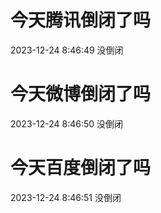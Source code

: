 # 今天腾讯倒闭了吗

2023-12-24 8:46:49 没倒闭

# 今天微博倒闭了吗

2023-12-24 8:46:50 没倒闭

# 今天百度倒闭了吗

2023-12-24 8:46:51 没倒闭

